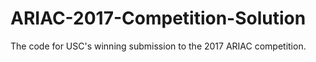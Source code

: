 # ARIAC-2017-Competition-Solution

The code for USC's winning submission to the 2017 ARIAC competition.
